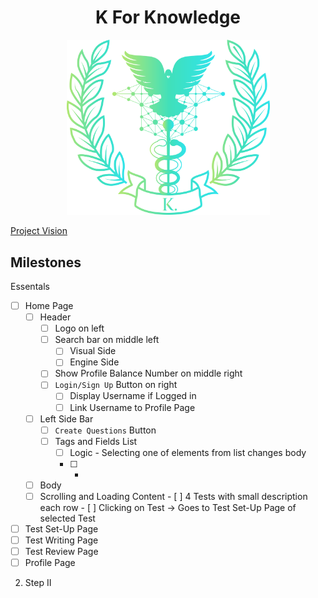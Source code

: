<h1 align="center">K For Knowledge</h1>
<p align="center">
  <img src="src/Logo.png" style="width:325px";>
</p>

[Project Vision](https://github.com/Bingonemo123/BitEd/blob/main/Vision.md)

## Milestones

Essentals

- [ ] Home Page
  - [ ] Header
    - [ ] Logo on left
    - [ ] Search bar on middle left
      - [ ] Visual Side
      - [ ] Engine Side
    - [ ] Show Profile Balance Number on middle right
    - [ ] `Login/Sign Up` Button on right
      - [ ] Display Username if Logged in
      - [ ] Link Username to Profile Page
  - [ ] Left Side Bar
    - [ ] `Create Questions` Button
    - [ ] Tags and Fields List
      - [ ] Logic - Selecting one of elements from list changes body
      - [ ]  *
  - [ ]  Body
    - [ ]  Scrolling and Loading Content
      - [ ]  4 Tests with small description each row
      - [ ]  Clicking on Test &#8594; Goes to Test Set-Up Page of selected Test
- [ ]  Test Set-Up Page
- [ ]  Test Writing Page
- [ ]  Test Review Page
- [ ]  Profile Page

2. Step II
